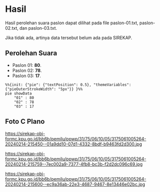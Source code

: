# Hasil

Hasil perolehan suara paslon dapat dilihat pada file paslon-01.txt, paslon-02.txt, dan paslon-03.txt.

Jika tidak ada, artinya data tersebut belum ada pada SIREKAP.

## Perolehan Suara

 * Paslon 01: **80**.
 * Paslon 02: **78**.
 * Paslon 03: **17**.

```mermaid
%%{init: {"pie": {"textPosition": 0.5}, "themeVariables": {"pieOuterStrokeWidth": "5px"}} }%%
pie showData
    "01" : 80
    "02" : 78
    "03" : 17
```
## Foto C Plano

https://sirekap-obj-formc.kpu.go.id/bb6b/pemilu/ppwp/31/75/06/10/05/3175061005264-20240214-215450--01a9dd10-07d1-4332-8bdf-b9463fd2d300.jpg

https://sirekap-obj-formc.kpu.go.id/bb6b/pemilu/ppwp/31/75/06/10/05/3175061005264-20240214-215759--7ec002a9-7377-4fb8-bc3b-f2d2dc096c69.jpg

https://sirekap-obj-formc.kpu.go.id/bb6b/pemilu/ppwp/31/75/06/10/05/3175061005264-20240214-215600--ec9a36ab-22e3-4687-9467-8e13446e02bc.jpg
